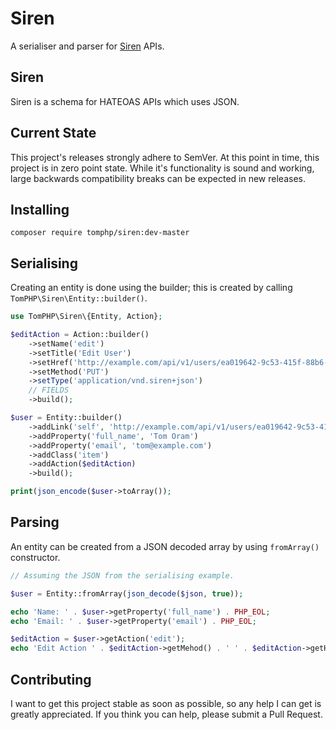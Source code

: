 # Siren

A serialiser and parser for [Siren](https://github.com/kevinswiber/siren) APIs.

## Siren

Siren is a schema for HATEOAS APIs which uses JSON.

## Current State

This project's releases strongly adhere to SemVer. At this point in time, this
project is in zero point state. While it's functionality is sound and working,
large backwards compatibility breaks can be expected in new releases.

## Installing

```
composer require tomphp/siren:dev-master
```

## Serialising

Creating an entity is done using the builder; this is created by calling
`TomPHP\Siren\Entity::builder()`.

```php
use TomPHP\Siren\{Entity, Action};

$editAction = Action::builder()
    ->setName('edit')
    ->setTitle('Edit User')
    ->setHref('http://example.com/api/v1/users/ea019642-9c53-415f-88b6-e191dea184f9')
    ->setMethod('PUT')
    ->setType('application/vnd.siren+json')
    // FIELDS
    ->build();

$user = Entity::builder()
    ->addLink('self', 'http://example.com/api/v1/users/ea019642-9c53-415f-88b6-e191dea184f9')
    ->addProperty('full_name', 'Tom Oram')
    ->addProperty('email', 'tom@example.com')
    ->addClass('item')
    ->addAction($editAction)
    ->build();

print(json_encode($user->toArray());
```

## Parsing

An entity can be created from a JSON decoded array by using `fromArray()`
constructor.

```php
// Assuming the JSON from the serialising example.

$user = Entity::fromArray(json_decode($json, true));

echo 'Name: ' . $user->getProperty('full_name') . PHP_EOL;
echo 'Email: ' . $user->getProperty('email') . PHP_EOL;

$editAction = $user->getAction('edit');
echo 'Edit Action ' . $editAction->getMehod() . ' ' . $editAction->getHref() . PHP_EOL;
```

## Contributing

I want to get this project stable as soon as possible, so any help I can get
is greatly appreciated. If you think you can help, please submit a Pull Request.
